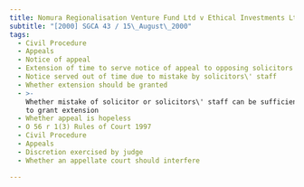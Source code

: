 ```yaml
---
title: Nomura Regionalisation Venture Fund Ltd v Ethical Investments Ltd
subtitle: "[2000] SGCA 43 / 15\_August\_2000"
tags:
  - Civil Procedure
  - Appeals
  - Notice of appeal
  - Extension of time to serve notice of appeal to opposing solicitors
  - Notice served out of time due to mistake by solicitors\' staff
  - Whether extension should be granted
  - >-
    Whether mistake of solicitor or solicitors\' staff can be sufficient ground
    to grant extension
  - Whether appeal is hopeless
  - O 56 r 1(3) Rules of Court 1997
  - Civil Procedure
  - Appeals
  - Discretion exercised by judge
  - Whether an appellate court should interfere

---
```


